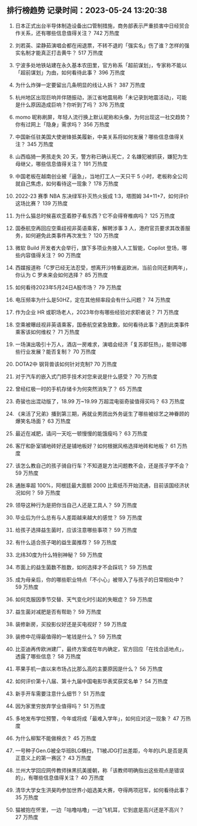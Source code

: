 
## 排行榜趋势 记录时间：2023-05-24 13:20:38
  
  1. 日本正式出台半导体制造设备出口管制措施，商务部表示严重损害中日经贸合作关系，还有哪些信息值得关注？ 742 万热度
    
  2. 刘若英、梁静茹演唱会都在闹退票，不转不退的「强实名」伤了谁？怎样的强实名制才能真正打击黄牛？ 517 万热度
    
  3. 宁波多处地铁站建在永久基本农田里，官方称系「超前谋划」，专家称不能以「超前谋划」为由，如何看待此事？ 396 万热度
    
  4. 为什么炸弹一定要留出几条明显的线让人拆？ 387 万热度
    
  5. ​杭州地区出现巨响并伴随振动，浙江省地震局称「未记录到地震活动」，可能是什么原因造成巨响？你听到了吗？ 376 万热度
    
  6. momo 昵称刷屏，年轻人流行换上默认昵称和头像，为何出现这一社交趋势？你有过网上「隐身」需求吗？ 356 万热度
    
  7. 中国新任驻美国大使谢锋抵美履新，中美关系将如何发展？哪些信息值得关注？ 345 万热度
    
  8. 山西临猗一男孩走失 20 天，警方称已确认死亡，2 名嫌犯被抓获，嫌犯为生母继父，哪些信息值得关注？ 191 万热度
    
  9. 中国老板在越南创业被「逼急」，当地打工人一天只干 5 小时，老板称全公司就自己焦虑，如何看待这一现象？ 178 万热度
    
  10. 2022-23 赛季 NBA 东决绿军扑灭热火扳成 1:3，塔图姆 34+11+7，如何评价这场比赛？ 139 万热度
    
  11. 为什么猫总时候喜欢歪着脖子看东西？它不会得脊椎病吗？ 125 万热度
    
  12. 国泰航空再回应空乘歧视非英语乘客，解聘涉事 3 人，港府官员要求其改善服务，如何避免此类事件再次发生？ 120 万热度
    
  13. 微软 Build 开发者大会举行，旗下多项业务接入人工智能，Copilot 登场，哪些内容值得关注？ 90 万热度
    
  14. 西媒报道称「C罗已经无法忍受，想离开沙特重返欧洲，当前合同还剩两年」，你认为 C 罗未来会如何选择？ 85 万热度
    
  15. 如何看待2023年5月24日A股市场？ 79 万热度
    
  16. 电压频率为什么是50HZ，定在其他频率段会有什么问题？ 74 万热度
    
  17. 作为企业 HR 或职场老人，2023年你有哪些经验对求职者说？ 71 万热度
    
  18. 空乘被曝歧视非英语乘客，国泰航空紧急致歉，如何看待此事？遇到此类事件乘客该如何维权？ 71 万热度
    
  19. 一场演出吸引十万人，酒店一房难求，演唱会经济「复苏即狂热」，能带动哪些行业发展？能否复制？ 70 万热度
    
  20. DOTA2中 钢背兽该如何针对克制? 70 万热度
    
  21. 对于汽车的嵌入式门把手技术对您来说是什么感受？ 70 万热度
    
  22. 曾经红极一时的手机存储卡为何突然消失了？ 65 万热度
    
  23. 奇骏也出混动版了，18.99 万~19.99 万超混电驱奇骏值得买吗？ 63 万热度
    
  24. 《来活了兄弟》播到第三期，再就业男团出外务诞生了哪些被综艺之神眷顾的爆笑名场面？ 63 万热度
    
  25. 最近在减肥，请问一天吃一顿慢慢的能饿瘦吗？ 63 万热度
    
  26. 客厅和卧室铺地砖好还是铺地板好？如何根据风格选择地砖和地板？ 61 万热度
    
  27. 该怎么教自己的孩子骑自行车？不知道是方法问题教不会，还是孩子学不会？ 59 万热度
    
  28. 通胀率超 100%，阿根廷最大面额 2000 比索纸币开始流通，目前该国经济状况如何？ 59 万热度
    
  29. 领导这种行为是把你当自己人还是工具人？ 59 万热度
    
  30. 毕业后为什么总有与人差距越来越大的感觉？ 59 万热度
    
  31. 给孩子选择益生菌时，应该注意哪些事项？ 59 万热度
    
  32. 有什么适合孩子喝的益生菌推荐？ 59 万热度
    
  33. 北纬30度为什么特别神秘？ 59 万热度
    
  34. 市面上的益生菌数不胜数，如何选择才不会踩坑？ 59 万热度
    
  35. 成为母亲后，你的哪些职业特点「不小心」被带入了与孩子的日常相处中？ 59 万热度
    
  36. 如何克服因季节交替、天气变化时引起的失眠症？ 59 万热度
    
  37. 益生菌对减肥是否有帮助？ 59 万热度
    
  38. 装修新房，买投影仪好还是买电视好？ 59 万热度
    
  39. 装修中花得最值得的一笔钱是什么？ 59 万热度
    
  40. 比亚迪再传欧洲建厂，最终方案或在年内确定，官方回应「在找合适地点」，透露了哪些信息？ 58 万热度
    
  41. 苹果手机一直以来市场占比那么高的主要原因是什么？ 56 万热度
    
  42. 如何评价第十八届、第十九届中国电影华表奖获奖名单？ 54 万热度
    
  43. 新手开车需要注意什么细节？ 51 万热度
    
  44. 因为家里穷放弃学业值得吗？ 51 万热度
    
  45. 多地发布学位预警，今年或将成「最难入学年」，如何应对这一现象？ 47 万热度
    
  46. 为什么柳絮不能做棉衣？ 45 万热度
    
  47. 一号种子Gen.G被全华班BLG横扫，T1被JDG打出差距，今年的LPL是否是真正意义上的第一赛区？ 43 万热度
    
  48. 兰州大学回应网传教师抹黑抗美援朝，称「该教师明确指出这些观点是错误的」，有哪些信息值得关注？ 40 万热度
    
  49. 清华大学女生洪昊昀参加世界小姐选美大赛，夺得两项冠军，如何看待此事？ 35 万热度
    
  50. 猫被抱在怀里，一边「咕噜咕噜」一边飞机耳，它到底是高兴还是不高兴？ 27 万热度
    
